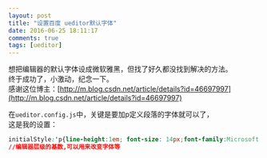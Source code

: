 ```yaml
---
layout: post
title: "设置百度 ueditor默认字体"
date: 2016-06-25 18:11:17
comments: true
tags: [ueditor]
---
```


想把编辑器的默认字体设成微软雅黑，但找了好久都没找到解决的方法。    
终于成功了，小激动，纪念一下。    
感谢这位博主：[http://m.blog.csdn.net/article/details?id=46697997](http://m.blog.csdn.net/article/details?id=46697997)



<!--more-->
   

在`ueditor.config.js`中，关键是要加p定义段落的字体就可以了，    
这是我的设置：    
``` css
initialStyle:'p{line-height:1em; font-size: 14px;font-family:Microsoft YaHei;'   
//编辑器层级的基数,可以用来改变字体等
```













